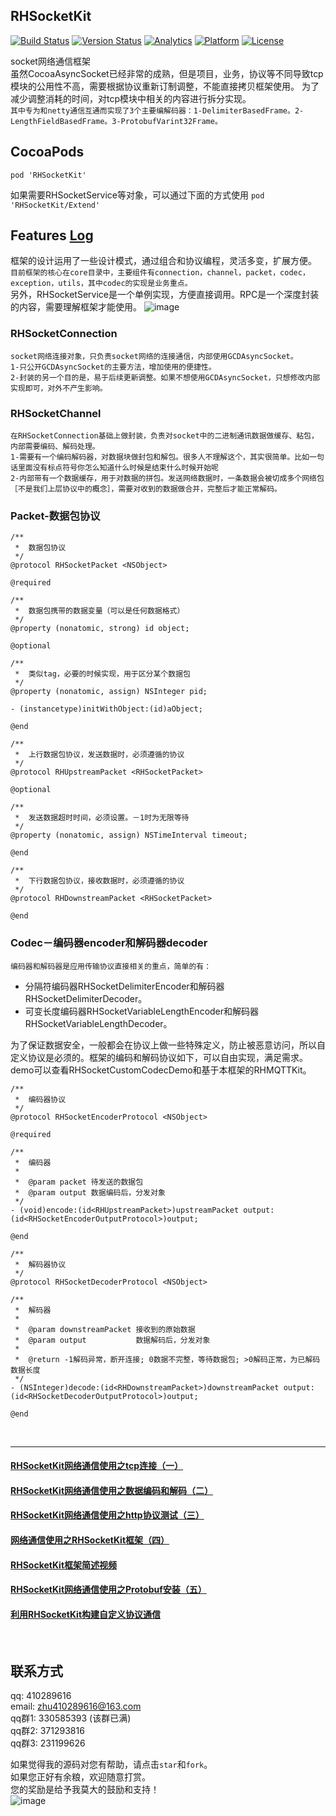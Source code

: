 ## RHSocketKit
[![Build Status](https://travis-ci.org/zhu410289616/RHSocketKit.svg?branch=master)](https://travis-ci.org/zhu410289616/RHSocketKit)
[![Version Status](https://img.shields.io/cocoapods/v/RHSocketKit.svg?style=flat)](http://cocoadocs.org/docsets/RHSocketKit)
[![Analytics](https://ga-beacon.appspot.com/UA-78533289-1/welcome-page)](https://github.com/zhu410289616/RHSocketKit)
[![Platform](http://img.shields.io/cocoapods/p/RHSocketKit.svg?style=flat)](http://cocoapods.org/?q=RHSocketKit)
[![License](https://img.shields.io/cocoapods/l/RHSocketKit.svg)](http://cocoadocs.org/docsets/RHSocketKit)

socket网络通信框架</br>
虽然CocoaAsyncSocket已经非常的成熟，但是项目，业务，协议等不同导致tcp模块的公用性不高，需要根据协议重新订制调整，不能直接拷贝框架使用。
为了减少调整消耗的时间，对tcp模块中相关的内容进行拆分实现。</br>`其中专为和netty通信互通而实现了3个主要编解码器：1-DelimiterBasedFrame。2-LengthFieldBasedFrame。3-ProtobufVarint32Frame。`

## CocoaPods
`
pod 'RHSocketKit'
`

如果需要RHSocketService等对象，可以通过下面的方式使用
`
pod 'RHSocketKit/Extend'
`

## Features [Log](https://github.com/zhu410289616/RHSocketKit/blob/master/Log.md)
框架的设计运用了一些设计模式，通过组合和协议编程，灵活多变，扩展方便。</br>
`目前框架的核心在core目录中，主要组件有connection，channel，packet，codec，exception，utils，其中codec的实现是业务重点。`</br>
另外，RHSocketService是一个单例实现，方便直接调用。RPC是一个深度封装的内容，需要理解框架才能使用。
![image](https://raw.githubusercontent.com/zhu410289616/RHSocketKit/master/Docs/RHSocketUML.png)

### RHSocketConnection
```
socket网络连接对象，只负责socket网络的连接通信，内部使用GCDAsyncSocket。
1-只公开GCDAsyncSocket的主要方法，增加使用的便捷性。
2-封装的另一个目的是，易于后续更新调整。如果不想使用GCDAsyncSocket，只想修改内部实现即可，对外不产生影响。
```

### RHSocketChannel
```
在RHSocketConnection基础上做封装，负责对socket中的二进制通讯数据做缓存、粘包，内部需要编码、解码处理。
1-需要有一个编码解码器，对数据块做封包和解包。很多人不理解这个，其实很简单。比如一句话里面没有标点符号你怎么知道什么时候是结束什么时候开始呢
2-内部带有一个数据缓存，用于对数据的拼包。发送网络数据时，一条数据会被切成多个网络包［不是我们上层协议中的概念］，需要对收到的数据做合并，完整后才能正常解码。
```

### Packet-数据包协议
```
/**
 *  数据包协议
 */
@protocol RHSocketPacket <NSObject>

@required

/**
 *  数据包携带的数据变量（可以是任何数据格式）
 */
@property (nonatomic, strong) id object;

@optional

/**
 *  类似tag，必要的时候实现，用于区分某个数据包
 */
@property (nonatomic, assign) NSInteger pid;

- (instancetype)initWithObject:(id)aObject;

@end
```

```
/**
 *  上行数据包协议，发送数据时，必须遵循的协议
 */
@protocol RHUpstreamPacket <RHSocketPacket>

@optional

/**
 *  发送数据超时时间，必须设置。－1时为无限等待
 */
@property (nonatomic, assign) NSTimeInterval timeout;

@end
```

```
/**
 *  下行数据包协议，接收数据时，必须遵循的协议
 */
@protocol RHDownstreamPacket <RHSocketPacket>

@end
```

### Codec－编码器encoder和解码器decoder
`编码器和解码器是应用传输协议直接相关的重点，简单的有：`

* 分隔符编码器RHSocketDelimiterEncoder和解码器RHSocketDelimiterDecoder。
* 可变长度编码器RHSocketVariableLengthEncoder和解码器RHSocketVariableLengthDecoder。

为了保证数据安全，一般都会在协议上做一些特殊定义，防止被恶意访问，所以自定义协议是必须的。框架的编码和解码协议如下，可以自由实现，满足需求。demo可以查看RHSocketCustomCodecDemo和基于本框架的RHMQTTKit。

```
/**
 *  编码器协议
 */
@protocol RHSocketEncoderProtocol <NSObject>

@required

/**
 *  编码器
 *
 *  @param packet 待发送的数据包
 *  @param output 数据编码后，分发对象
 */
- (void)encode:(id<RHUpstreamPacket>)upstreamPacket output:(id<RHSocketEncoderOutputProtocol>)output;

@end
```

```
/**
 *  解码器协议
 */
@protocol RHSocketDecoderProtocol <NSObject>

/**
 *  解码器
 *
 *  @param downstreamPacket 接收到的原始数据
 *  @param output           数据解码后，分发对象
 *
 *  @return -1解码异常，断开连接; 0数据不完整，等待数据包; >0解码正常，为已解码数据长度
 */
- (NSInteger)decode:(id<RHDownstreamPacket>)downstreamPacket output:(id<RHSocketDecoderOutputProtocol>)output;

@end
```

</br>

---
#### [RHSocketKit网络通信使用之tcp连接（一）](http://blog.csdn.net/zhu410289616/article/details/46731605)
#### [RHSocketKit网络通信使用之数据编码和解码（二）](http://blog.csdn.net/zhu410289616/article/details/46739019)
#### [RHSocketKit网络通信使用之http协议测试（三）](http://blog.csdn.net/zhu410289616/article/details/46746683)
#### [网络通信使用之RHSocketKit框架（四）](http://blog.csdn.net/zhu410289616/article/details/49331323)
#### [RHSocketKit框架简述视频](http://www.tudou.com/programs/view/OahFYRBIFJA/)
#### [RHSocketKit网络通信使用之Protobuf安装（五）](http://blog.csdn.net/zhu410289616/article/details/50739164)
#### [利用RHSocketKit构建自定义协议通信](http://blog.csdn.net/zhu410289616/article/details/51182751)

</br>

## 联系方式
qq:        410289616<br/>
email:     <zhu410289616@163.com><br/>
qq群1:      330585393 (该群已满)<br/>
qq群2:      371293816<br/>
qq群3:      231199626<br/>

如果觉得我的源码对您有帮助，请点击`star`和`fork`。</br>
如果您正好有余粮，欢迎随意打赏。</br>
您的奖励是给予我莫大的鼓励和支持！</br>
![image](https://raw.githubusercontent.com/zhu410289616/RHSocketKit/master/Docs/wechat_pay.jpg)
